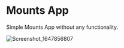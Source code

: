 # Mounts App

Simple Mounts App without any functionality.

![Screenshot_1647856807](https://user-images.githubusercontent.com/62386883/159239484-93f81e2c-abd7-4fb6-ab46-14186c308b79.png)

